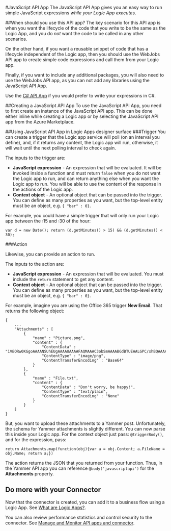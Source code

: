 <properties
   pageTitle="JavaScript API"
   description="JavaScript API"
   services="app-service\logic"
   documentationCenter=".net,nodejs,java"
   authors="stepsic-microsoft-com"
   manager="dwrede"
   editor=""/>

<tags
   ms.service="app-service-logic"
   ms.devlang="multiple"
   ms.topic="article"
   ms.tgt_pltfrm="na"
   ms.workload="integration"
   ms.date="10/15/2015"
   ms.author="stepsic"/>

#JavaScript API App
The JavaScript API App gives you an easy way to run simple JavaScript expressions *while your Logic App executes*. 

##When should you use this API app?
The key scenario for this API app is when you want the lifecycle of the code that you write to be the same as the Logic App, and you do *not* want the code to be called in any other scenarios.

On the other hand, if you want a reusable snippet of code that has a lifecycle independent of the Logic app, then you should use the WebJobs API app to create simple code expressions and call them from your Logic app.

Finally, if you want to include any additional packages, you will also need to use the WebJobs API app, as you can not add any libraries using the JavaScript API App. 

Use the [C# API App](app-service-logic-cs-api.md) if you would prefer to write your expressions in C#.

##Creating a JavaScript API App
To use the JavaScript API App, you need to first create an instance of the JavaScript API app. This can be done either inline while creating a Logic app or by selecting the JavaScript API app from the Azure Marketplace.

##Using JavaScript API App in Logic Apps designer surface
###Trigger
You can create a trigger that the Logic app service will poll (on an interval you define), and, if it returns any content, the Logic app will run, otherwise, it will wait until the next polling interval to check again.

The inputs to the trigger are:
- **JavaScript expression**  - An expression that will be evaluated. It will be invoked inside a function and must return `false` when you do not want the Logic app to run, and can return anything else when you want the Logic app to run. You will be able to use the content of the response in the actions of the Logic app.
- **Context object** - An optional object that can be passed into the trigger. You can define as many properties as you want, but the top-level entity must be an object, e.g. `{ "bar" : 0}`.

For example, you could have a simple trigger that will only run your Logic app between the :15 and :30 of the hour:

```
var d = new Date(); return (d.getMinutes() > 15) && (d.getMinutes() < 30);
```

###Action

Likewise, you can provide an action to run. 

The inputs to the action are:
- **JavaScript expression**  - An expression that will be evaluated. You must include the `return` statement to get any content. 
- **Context object** - An optional object that can be passed into the trigger. You can define as many properties as you want, but the top-level entity must be an object, e.g. `{ "bar" : 0}`.

For example, imagine you are using the Office 365 trigger **New Email**. That returns the following object:
```
{
	...
	"Attachments" : [
		{
			"name" : "Picture.png",
			"content" : {
				"ContentData" : "iVBORw0KGgoAAAANSUhEUgAAAAUAAAAFAQMAAAC3obSmAAAABGdBTUEAALGPC/xhBQAAAAFzUkdCAK7OHOkAAAAGUExURf///wAAAFXC034AAAASSURBVAjXY2BgCGBgYOhgKAAABEIBSWDJEbYAAAAASUVORK5CYII=",
				"ContentType" : "image/png",
				"ContentTransferEncoding" : "Base64"
			}
		},	
		{
			"name" : "File.txt",
			"content" : {
				"ContentData" : "Don't worry, be happy!",
				"ContentType" : "text/plain",
				"ContentTransferEncoding" : "None"
			}
		}	
	]
}
```

But, you want to upload these attachments to a Yammer post. Unfortunately, the schema for Yammer attachments is slightly different. You can now parse this inside your Logic app. For the context object just pass: `@triggerBody()`, and for the expression, pass:

```
return Attachments.map(function(obj){var a = obj.Content; a.FileName = obj.Name; return a;})
```

The action returns the JSON that you returned from your function. Thus, in the Yammer API app you can reference `@body('javascriptapi')` for the **Attachments** property.

## Do more with your Connector
Now that the connector is created, you can add it to a business flow using a Logic App. See [What are Logic Apps?](app-service-logic-what-are-logic-apps.md).

You can also review performance statistics and control security to the connector. See [Manage  and Monitor API apps and connector](../app-service-api/app-service-api-manage-in-portal.md).

<!--References -->

<!--Links -->
[Creating a Logic App]: app-service-logic-create-a-logic-app.md

